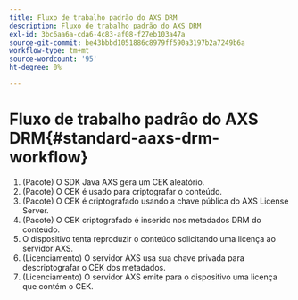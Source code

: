 ```yaml
---
title: Fluxo de trabalho padrão do AXS DRM
description: Fluxo de trabalho padrão do AXS DRM
exl-id: 3bc6aa6a-cda6-4c83-af08-f27eb103a47a
source-git-commit: be43bbbd1051886c8979ff590a3197b2a7249b6a
workflow-type: tm+mt
source-wordcount: '95'
ht-degree: 0%

---
```


# Fluxo de trabalho padrão do AXS DRM{#standard-aaxs-drm-workflow}

1. (Pacote) O SDK Java AXS gera um CEK aleatório.
1. (Pacote) O CEK é usado para criptografar o conteúdo.
1. (Pacote) O CEK é criptografado usando a chave pública do AXS License Server.
1. (Pacote) O CEK criptografado é inserido nos metadados DRM do conteúdo.
1. O dispositivo tenta reproduzir o conteúdo solicitando uma licença ao servidor AXS.
1. (Licenciamento) O servidor AXS usa sua chave privada para descriptografar o CEK dos metadados.
1. (Licenciamento) O servidor AXS emite para o dispositivo uma licença que contém o CEK.
